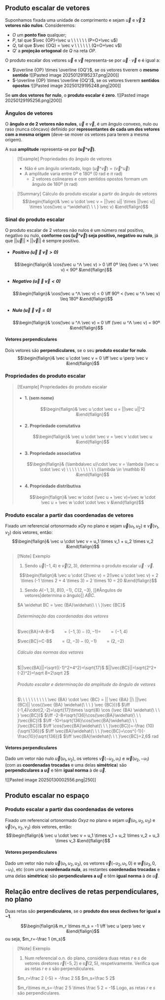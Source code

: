 ## Produto escalar de vetores
Suponhamos fixada uma unidade de comprimento e sejam $\vec u$ e $\vec v$ **2 vetores não nulos**.
Consideremos:
- $O$ um **ponto fixo** qualquer;
- $P$, tal que $\vec {OP}=\vec u \ \ \ \ \ \ (P=O+\vec u$)
- $Q$, tal que $\vec {OQ} = \vec v \ \ \ \ \ \ (Q=O+\vec v$) 
- $Q'$ a **projeção ortogonal** de $Q$ na reta $OP$.

O produto escalar dos vetores $\vec u$ e $\vec v$ representa-se por $\vec u \cdot \vec v$ e é igual a:
- $\overline {OP} \times \overline {OQ'}$, se os vetores tiverem o **mesmo sentido**
  ![[Pasted image 20250129195237.png|200]]
- $-\overline {OP} \times \overline {OQ'}$, se os vetores tiverem **sentidos opostos**
  ![[Pasted image 20250129195248.png|200]]

Se **um dos vetores** **for nulo**, o **produto escalar é zero**.
![[Pasted image 20250129195256.png|200]]
### Ângulos de vetores
O **ângulo $\alpha$ de 2 vetores não nulos**, $\vec u$ e $\vec v$, é um ângulo convexo, nulo ou raso (nunca côncavo) definido por **representantes de cada um dos vetores com a mesma origem** (deve-se mover os vetores para terem a mesma origem).

A sua **amplitude** representa-se por **$(\vec u$^$\vec v)$**.

> [!Example] Propriedades do ângulo de vetores
> - Não é um ângulo orientado, logo $(\vec u$^$\vec v)=(\vec v$^$\vec u)$
> - A amplitude varia entre 0º e 180º (0 rad e $\pi$ rad)
> 	- 2 vetores colineares e com sentidos opostos formam um ângulo de 180º ($\pi$ rad)

>[!Summary] Cálculo do produto escalar a partir do ângulo de vetores
>$$\begin{flalign}& \vec u \cdot \vec v = ||\vec u|| \times ||\vec v|| \times \cos(\vec u ^\widehat{\ \ \ } \vec v) &\end{flalign}$$
### Sinal do produto escalar
O produto escalar de 2 vetores não nulos é um número real positivo, negativo ou nulo, **conforme $\cos(\vec u$^$\vec v)$ seja positivo, negativo ou nulo**, já que $||\vec u|| \times ||\vec v||$ é sempre positivo.

- ##### Positivo ($\vec u \cdot \vec v > 0$)
  $$\begin{flalign}& \cos(\vec u ^ⴷ \vec v) > 0 \iff 0º \leq (\vec u ^ⴷ \vec v) < 90º &\end{flalign}$$
- ##### Negativo ($\vec u \cdot \vec v < 0$)
  $$\begin{flalign}& \cos(\vec u ^ⴷ \vec v) < 0 \iff 90º < (\vec u ^ⴷ \vec v) \leq 180º &\end{flalign}$$
- ##### Nulo ($\vec u \cdot \vec v = 0$)
  $$\begin{flalign}& \cos(\vec u ^ⴷ \vec v) = 0 \iff (\vec u ^ⴷ \vec v) = 90º &\end{flalign}$$
#### Vetores perpendiculares
Dois vetores são **perpendiculares**, se o seu **produto escalar for nulo**.
$$\begin{flalign}& \vec u \cdot \vec v = 0 \iff \vec u \perp \vec v &\end{flalign}$$
### Propriedades do produto escalar
> [!Example] Propriedades do produto escalar
> - #### 1. (sem nome)
>   $$\begin{flalign}& \vec u \cdot \vec u = ||\vec u||^2 &\end{flalign}$$
> - #### 2. Propriedade comutativa
>   $$\begin{flalign}& \vec u \cdot \vec v = \vec v \cdot \vec u &\end{flalign}$$
> - #### 3. Propriedade associativa
>   $$\begin{flalign}& (\lambda\vec u)\cdot \vec v = \lambda (\vec u \cdot \vec v) \ \ \ \ \ \ \ \ \ \ \ (\lambda \in \mathbb R) &\end{flalign}$$
> - #### 4. Propriedade distributiva
>   $$\begin{flalign}& \vec w \cdot (\vec u + \vec v)=\vec w \cdot \vec u + \vec w \cdot \cdot \vec v &\end{flalign}$$
> 

### Produto escalar a partir das coordenadas de vetores
Fixado um referencial ortonormado $xOy$ no plano e sejam $\vec u(u_1, u_2)$ e $\vec v(v_1, v_2)$ dois vetores, então:
$$\begin{flalign}& \vec u \cdot \vec v = u_1 \times v_1 + u_2 \times v_2 &\end{flalign}$$

>[!Note] Exemplo
>1. Sendo $\vec u(-1, 4)$ e $\vec v(2, 3)$, determina o produto escalar $\vec u \cdot \vec v$.
>
>	$$\begin{flalign}& \vec u \cdot (2\vec v) = 2(\vec u \cdot \vec v) = 2 \times (-1 \times 2 + 4 \times 3) = 2 \times 10 = 20 &\end{flalign}$$
>1. Sendo $A(-1, 3)$, $B(0, -1)$, $C(2, -3)$, [[#Ângulos de vetores|determina o ângulo]] $A\widehat BC$.
>
>	$A \widehat BC = \vec {BA}\widehat{\ \ \ }\vec {BC}$
>	###### Determinação das coordenadas dos vetores
>	$\vec{BA}=A-B=$
>	$\ \ \ \ \ \ =(-1,3)-(0,-1)=$
>	$\ \ \ \ \ \ =(-1,4)$
>	
>	$\vec{BC}=C-B$
>	$\ \ \ \ \ \ =(2,-3)-(0,-1)$
>	$\ \ \ \ \ \ =(2,-2)$
>	###### Cálculo das normas dos vetores
>	$||\vec{BA}||=\sqrt{(-1)^2+4^2}=\sqrt{17}$
>	$||\vec{BC}||=\sqrt{2^2+(-2)^2}=\sqrt 8=2\sqrt 2$
>	###### Produto escalar e determinação da amplitude do ângulo de vetores
>	$\ \ \ \ \ \ \ \ \ \ \vec {BA} \cdot \vec {BC} = || \vec {BA} ||\ ||\vec {BC}|| \cos{(\vec {BA} \widehat{\ \ \ } \vec {BC})}$
>	$\iff (-1,4)\cdot(2,-2)=\sqrt{17}\times \sqrt{8} \cos (\vec {BA} \widehat{\ \ \ } \vec{BC})$
>	$\iff -2-8=\sqrt{136}\cos(\vec{BA}\widehat{\ \ \ }\vec{BC})$
>	$\iff -10=\sqrt{136}\cos(\vec{BA}\widehat{\ \ \ }\vec{BC})$
>	$\iff \cos(\vec{BA}\widehat{\ \ \ }\vec{BC})=-\frac {10} {\sqrt{136}}$
>	$\iff \vec{BA}\widehat{\ \ \ }\vec{BC}=\cos^{-1}(-\frac{10}{\sqrt{136}}$
>	$\iff \vec{BA}\widehat{\ \ \ }\vec{BC}=2,6$ rad

#### Vetores perpendiculares
Dado um vetor não nulo $\vec u(u_1,u_2)$, os vetores $\vec v(-u_2,u_1)$ e $\vec w(u_2,-u_1)$ (com as **coordenadas trocadas** e uma delas **simétrica**) são **perpendiculares a $\vec u$** e têm **igual norma** à de $\vec u$.

![[Pasted image 20250130002556.png|250]]
## Produto escalar no espaço
### Produto escalar a partir das coordenadas de vetores
Fixado um referencial ortonormado $Oxyz$ no plano e sejam $\vec u(u_1, u_2, u_3)$ e $\vec v(v_1, v_2, v_3)$ dois vetores, então:
$$\begin{flalign}& \vec u \cdot \vec v = u_1 \times v_1 + u_2 \times v_2 + u_3 \times v_3 &\end{flalign}$$
#### Vetores perpendiculares
Dado um vetor não nulo $\vec u(u_1,u_2,u_3)$, os vetores $\vec v(-u_2,u_1, 0)$ e $\vec w(u_3,0, -u_1)$, etc (com uma **coordenada nula**, as restantes **coordenadas trocadas** e uma delas **simétrica**) são **perpendiculares a $\vec u$** e têm **igual norma** à de $\vec u$.

## Relação entre declives de retas perpendiculares, no plano
Duas retas são **perpendiculares**, se o **produto dos seus declives for igual a $-1$**.

$$\begin{flalign}& m_r \times m_s = -1 \iff \vec u \perp \vec v &\end{flalign}$$
ou seja, $m_r=-\frac 1 {m_s}$

>[!Note] Exemplo
>1. Num referencial o.n. do plano, considera duas retas $r$ e $s$ de vetores diretores $\vec r(-5,2)$ e $\vec s(2,5)$, respetivamente. Verifica que as retas $r$ e $s$ são perpendiculares.
>	
>	$m_r=\frac 2 {-5} = -\frac 2 5$
>	$m_s=\frac 5 2$
>	
>	$m_r\times m_s=-\frac 2 5 \times \frac 5 2 = -1$
>	Logo, as retas $r$ e $s$ são perpendiculares.
